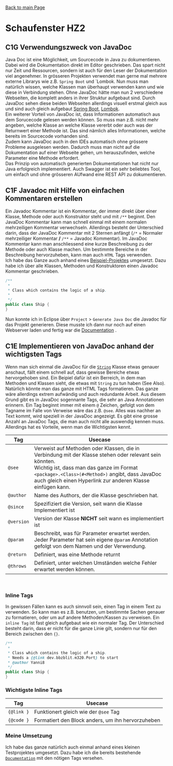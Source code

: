[Back to main Page](./../../README.md)

# Schaufenster HZ2

## C1G Verwendungszweck von JavaDoc <br/>
Java Doc ist eine Möglichkeit, um Sourcecode in Java zu dokumentieren. Dabei wird die Dokumentation direkt im Editor geschrieben. Das spart nicht nur Zeit und Ressourcen, sondern ist auch für den Leser der Dokumentation viel angenehmer. In grösseren Projekten verwendet man gerne mal mehrere externe Librarys wie z.B. `Spring Boot` und `Lombok. Nun muss man natürlich wissen, welche Klassen man überhaupt verwenden kann und wie diese in Verbindung stehen. Ohne JavaDoc hätte man nun 2 verschiedene Webseiten, die komplett anders in ihrer Struktur aufgebaut sind. Durch JavaDoc sehen diese beiden Webseiten allerdings visuell erstmal gleich aus und sind auch gleich aufgebaut [Spring Boot](https://docs.spring.io/spring-framework/docs/current/javadoc-api/), [Lombok](https://projectlombok.org/api/). <br/>
Ein weiterer Vorteil von JavaDoc ist, dass Informationen automatisch aus dem Sorucecode gelesen werden können. So muss man z.B. nicht mehr angeben, welche Klasse an welche Klasse vererbt oder auch was der Returnwert einer Methode ist. Das sind nämlich alles Informationen, welche bereits im Sourcecode vorhanden sind. <br/>
Zudem kann JavaDoc auch in den IDEs automatisch ohne grössere Probleme ausgelesen werden. Dadurch muss man nicht auf die Dokumentation auf einer Webseite gehen, um herauszufinden, welche Parameter eine Methode erfordert. <br/>
Das Prinzip von automatisch generierten Dokumentationen hat nicht nur Java erfolgreich implementiert. Auch Swagger ist ein sehr beliebtes Tool, um einfach und ohne grösseren AUfwand eine REST API zu dokumentieren.

## C1F Javadoc mit Hilfe von einfachen Kommentaren erstellen <br/>
Ein Javadoc Kommentar ist ein Kommentar, der immer direkt über einer Klasse, Methode oder auch Konstruktor steht und mit `/**` beginnt. Den JavaDoc Kommentar kann man schnell einmal mit einem normalen mehrzeiligen Kommentar verwechseln. Allerdings besteht der Unterschied darin, dass der JavaDoc Kommentar mit 2 Sternen anfängt (`/*` = Normaler mehrzeiliger Kommentar **/** `/**` = Javadoc Kommentar). Im JavaDoc Kommentar kann man anschliessend eine kurze Beschreibung zu der Methode oder auch Klasse machen. Um bestimmte Bereiche in der Beschreibung hervorzuheben, kann man auch `HTML`  Tags verwenden. <br/>
Ich habe das Ganze auch anhand eines [Beispiel-Projektes](./../07.09.2022/resources/javdoc/dev/bbzbl/m320/package-summary.html) umgesetzt. Dazu habe ich über alle Klassen, Methoden und Konstruktoren einen Javadoc Kommentar geschrieben.
```java
/**
 * 
 * Class which contains the logic of a ship.
 * 
 */
public class Ship {
}
```
Nun konnte ich in Eclipse über `Project` > `Generate Java Doc` die Javadoc für das Projekt generieren. Diese musste ich dann nur noch auf einen Webserver laden und fertig war die [Documentation](./../07.09.2022/resources/javdoc/dev/bbzbl/m320/package-summary.html) . 
## C1E Implementieren von JavaDoc anhand der wichtigsten Tags
Wenn man sich einmal die JavaDoc für die [`String`](https://docs.oracle.com/javase/7/docs/api/java/lang/String.html) Klasse etwas genauer anschaut, fällt einem schnell auf, dass gewisse Bereiche etwas hervorgehoben sind. Ein Beipiel dafür ist ein Berreich, in dem man Methoden und Klassen sieht, die etwas mit `String` zu tun haben (See Also). Natürlich könnte man das ganze mit HTML Tags formatieren. Das ganze wäre allerdings extrem aufwändig und auch redundante Arbeit. Aus diesem Grund gibt es in JavaDoc sogennante Tags, die sehr an Java Annotationen erinnern. Ein Tag beginnt immer mit einem `@` Zeichen, gefolgt von dem Tagname im Falle von Verweise wäre das z.B. `@see`. Alles was nachher an Text kommt, wird speziell in der JavaDoc angezeigt. Es gibt eine grosse Anzahl an JavaDoc Tags, die man auch nicht alle auswendig kennen muss. Allerdings hat es Vorteile, wenn man die Wichtigsten kennt.


| Tag | Usecase |
|---|---|
| `@see` | Verweist auf Methoden oder Klassen, die in Verbindung mit der Klasse stehen oder relevant sein könnten. <br/> Wichtig ist, dass man das ganze im Format `<package>.<Class>(#<Method>)` angibt, dass JavaDoc auch gleich einen Hyperlink zur anderen Klasse einfügen kann. |
| `@author` | Name des Authors, der die Klasse geschrieben hat. |
| `@since` | Spezifiziert die Version, seit wann die Klasse Implementiert ist |
| `@version` | Version der Klasse **NICHT** seit wann es implementiert ist |
| `@param` | Beschreibt, was für Parameter erwartet werden. Jeder Parameter hat sein eigene `@param` Annotation gefolgt von dem Namen und der Verwendung. |
| `@return` | Definiert, was eine Methode returnt |
| `@throws` | Definiert, unter welchen Umständen welche Fehler erwartet werden können. |

<br/>

### Inline Tags
In gewissen Fällen kann es auch sinnvoll sein, einen Tag in einem Text zu verwenden. So kann man es z.B. benutzen, um bestimmte Sachen genauer zu formatieren, oder um auf andere Methoden/Kassen zu verweisen. Ein `inline Tag` ist fast gleich aufgebaut wie ein normaler Tag. Der Unterschied besteht darin, dass er nicht für die ganze Linie gilt, sondern nur für den Bereich zwischen den `{}`. 
```java
/**
 * 
 * Class which contains the logic of a ship.
 * Needs a {@link dev.bbzblit.m320.Port} to start
 * @author Yanni8
 */
public class Ship {
}
```
### Wichtigste Inline Tags


| Tag | Usecase |
|---|---|
| `{@link }` | Funktionert gleich wie der `@see` Tag |
| `{@code }` | Formatiert den Block anders, um ihn hervorzuheben |

### Meine Umsetzung

Ich habe das ganze natürlich auch einmal anhand eines kleinen Testprojektes umgesetzt. Dazu habe ich die bereits bestehende [`Documentation`](./../07.09.2022/resources/index.md#wichtigste-klassen) mit den nötigen Tags versehen. 
